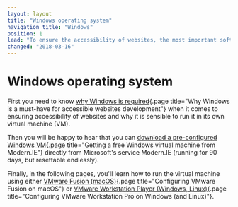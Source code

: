 ```yaml
---
layout: layout
title: "Windows operating system"
navigation_title: "Windows"
position: 1
lead: "To ensure the accessibility of websites, the most important software is native Windows software, such as screen readers. In this chapter, you will learn how to prepare everything for the upcoming installation tasks. And if you want to keep your own Windows working environment clean (or if you aren't using Windows anyway), we suggest to set up a dedicated Windows installation within a virtual machine."
changed: "2018-03-16"
---
```


# Windows operating system

First you need to know [why Windows is required](/setup/windows/why){.page title="Why Windows is a must-have for accessible websites development"} when it comes to ensuring accessibility of websites and why it is sensible to run it in its own virtual machine (VM).

Then you will be happy to hear that you can [download a pre-configured Windows VM](/setup/windows/modern-ie){.page title="Getting a free Windows virtual machine from Modern.IE"} directly from Microsoft's service Modern.IE (running for 90 days, but resettable endlessly).

Finally, in the following pages, you'll learn how to run the virtual machine using either [VMware Fusion (macOS)](/setup/windows/vmware-on-macos){.page title="Configuring VMware Fusion on macOS"} or [VMware Workstation Player (Windows, Linux)](/setup/windows/vmware-on-windows-linux){.page title="Configuring VMware Workstation Pro on Windows (and Linux)"}.